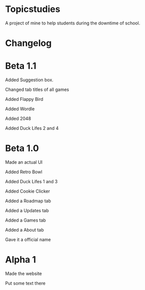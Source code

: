# Topicstudies

A project of mine to help students during the downtime of school.





# Changelog


# Beta 1.1

Added Suggestion box.

Changed tab titles of all games

Added Flappy Bird

Added Wordle

Added 2048

Added Duck Lifes 2 and 4


# Beta 1.0

Made an actual UI

Added Retro Bowl

Added Duck Lifes 1 and 3

Added Cookie Clicker

Added a Roadmap tab

Added a Updates tab

Added a Games tab

Added a About tab

Gave it a official name


# Alpha 1
Made the website

Put some text there
